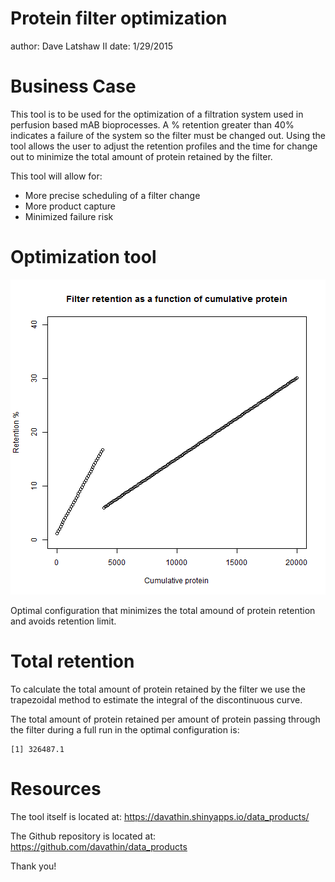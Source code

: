 Protein filter optimization
========================================================
author: Dave Latshaw II
date: 1/29/2015

Business Case
========================================================

This tool is to be used for the optimization of a filtration system
used in perfusion based mAB bioprocesses. A % retention greater than
40% indicates a failure of the system so the filter must be changed
out. Using the tool allows the user to adjust the retention profiles
and the time for change out to minimize the total amount of protein
retained by the filter.

This tool will allow for:

- More precise scheduling of a filter change
- More product capture
- Minimized failure risk

Optimization tool
========================================================


![plot of chunk unnamed-chunk-2](protein_filtration-figure/unnamed-chunk-2-1.png)

Optimal configuration that minimizes the total amound of protein retention and avoids retention limit.  

Total retention
========================================================

To calculate the total amount of protein retained by the filter we use the trapezoidal
method to estimate the integral of the discontinuous curve.  

The total amount of protein retained per amount of protein passing through the filter during a full run in the optimal configuration is:

```
[1] 326487.1
```

Resources
========================================================

The tool itself is located at: https://davathin.shinyapps.io/data_products/

The Github repository is located at: https://github.com/davathin/data_products

Thank you!
